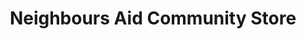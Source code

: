 ---
title: "Neighbours Aid Community Store"
url: /nambour/neighbours-aid-community-store/
shop: charity
---